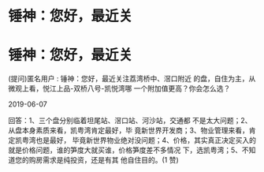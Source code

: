 # 锤神：您好，最近关

# 锤神：您好，最近关

(提问)匿名用户 : 锤神：您好，最近关注荔湾桥中、滘口附近 的盘，自住为主，从微观上看，悦江上品-双桥八号-凯悦湾哪 一个附加值更高？你会怎么选？

2019-06-07

回答：1、三个盘分别临着坦尾站、滘口站、河沙站，交通都 不是太大问题；2、从盘本身素质来看，凯粤湾肯定最好，毕 竟新世界开发商；3、物业管理来看，肯定凯粤湾也是最好， 毕竟新世界物业绝对没问题；4、价格，其实真正决定买入的 就是价格问题，谁的笋度大就买谁，价格笋度差不多情况 下，选凯粤湾；5、不知道您的购房需求是纯投资，还是有其 他自住目的。(1 赞)